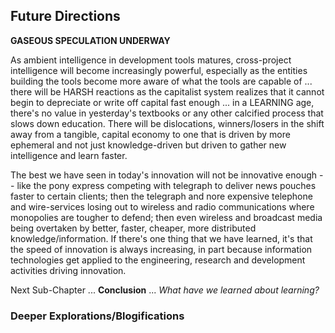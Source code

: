 ## Future Directions

**GASEOUS SPECULATION UNDERWAY**

As ambient intelligence in development tools matures, cross-project intelligence will become increasingly powerful, especially as the entities building the tools become more aware of what the tools are capable of ... there will be HARSH reactions as the capitalist system realizes that it cannot begin to depreciate or write off capital fast enough ... in a LEARNING age, there's no value in yesterday's textbooks or any other calcified process that slows down education. There will be dislocations, winners/losers in the shift away from a tangible, capital economy to one that is driven by more ephemeral and not just knowledge-driven but driven to gather new intelligence and learn faster.

The best we have seen in today's innovation will not be innovative enough -- like the pony express competing with telegraph to deliver news pouches faster to certain clients; then the telegraph and nore expensive telephone and wire-services losing out to wireless and radio communications where monopolies are tougher to defend; then even wireless and broadcast media being overtaken by better, faster, cheaper, more distributed knowledge/information. If there's one thing that we have learned, it's that the speed of innovation is always increasing, in part because information technologies get applied to the engineering, research and development activities driving innovation. 

Next Sub-Chapter ... **Conclusion** ... *What have we learned about learning?*

### Deeper Explorations/Blogifications